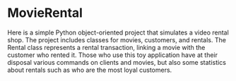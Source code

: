 # MovieRental

Here is a simple Python object-oriented project that simulates a video rental shop.
The project includes classes for movies, customers, and rentals.
The Rental class represents a rental transaction, linking a movie with the customer who rented it.
Those who use this toy application have at their disposal various commands on clients and movies,
but also some statistics about rentals such as who are the most loyal customers.

